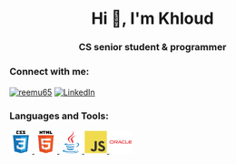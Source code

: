 <h1 align="center">Hi 👋, I'm Khloud</h1>
<h3 align="center">CS senior student & programmer</h3>

<h3 align="left">Connect with me:</h3>
<p align="left">
<a href="https://twitter.com/reemu65" target="blank"><img align="center" src="https://raw.githubusercontent.com/rahuldkjain/github-profile-readme-generator/master/src/images/icons/Social/twitter.svg" alt="reemu65" height="30" width="40" /></a>
   <a href="https://www.linkedin.com/in/khloud-ayedh-alsofyani-77b24627b/" target="blank">
    <img align="center" src="https://www.google.com/search?q=linkedin&sca_esv=593812750&rlz=1C1CHWL_enSA995SA995&tbm=isch&source=iu&ictx=1&vet=1&fir=MHDQAYMmWnQ4IM%252CLo1_YQtViwbQvM%252C%252Fm%252F0w03805&usg=AI4_-kRU81iwhUbwu7wigw6fsHMI0FQTuA&sa=X&ved=2ahUKEwjpwo6H5a2DAxVG6AIHHU2JDIsQ_B16BAg4EAI#imgrc=MHDQAYMmWnQ4IM)" alt="LinkedIn" height="30" width="30" />
  </a>
</p>

<h3 align="left">Languages and Tools:</h3>
<p align="left"> <a href="https://www.w3schools.com/css/" target="_blank" rel="noreferrer"> <img src="https://raw.githubusercontent.com/devicons/devicon/master/icons/css3/css3-original-wordmark.svg" alt="css3" width="40" height="40"/> </a> <a href="https://www.w3.org/html/" target="_blank" rel="noreferrer"> <img src="https://raw.githubusercontent.com/devicons/devicon/master/icons/html5/html5-original-wordmark.svg" alt="html5" width="40" height="40"/> </a> <a href="https://www.java.com" target="_blank" rel="noreferrer"> <img src="https://raw.githubusercontent.com/devicons/devicon/master/icons/java/java-original.svg" alt="java" width="40" height="40"/> </a> <a href="https://developer.mozilla.org/en-US/docs/Web/JavaScript" target="_blank" rel="noreferrer"> <img src="https://raw.githubusercontent.com/devicons/devicon/master/icons/javascript/javascript-original.svg" alt="javascript" width="40" height="40"/> </a> <a href="https://www.oracle.com/" target="_blank" rel="noreferrer"> <img src="https://raw.githubusercontent.com/devicons/devicon/master/icons/oracle/oracle-original.svg" alt="oracle" width="40" height="40"/> </a> </p>
